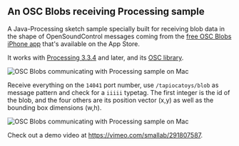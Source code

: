 ## An OSC Blobs receiving Processing sample
A Java-Processing sketch sample specially built for receiving blob data in the shape of OpenSoundControl messages coming from the [free OSC Blobs iPhone app](https://itunes.apple.com/us/app/osc-blobs-tapioca-toys/id1436978667?mt=8) that's available on the App Store.

It works with [Processing 3.3.4](https://processing.org/download/ "download Processing") and later, and its [OSC library](http://www.sojamo.de/libraries/oscp5).

![OSC Blobs communicating with Processing sample on Mac](https://tapioca.toys/assets/img/tapioca-toys-osc-blobs-01.jpg "OSC Blobs communicating with Processing sample on Mac")

Receive everything on the `14041` port number, use `/tapiocatoys/blob` as message pattern and check for a `iiiii` typetag. The first integer is the id of the blob, and the four others are its position vector (x,y) as well as the bounding box dimensions (w,h).

![OSC Blobs communicating with Processing sample on Mac](https://tapioca.toys/assets/img/tapioca-toys-osc-blobs-02.png "OSC Blobs communicating with Processing sample on Mac")

Check out a demo video at https://vimeo.com/smallab/291807587.
